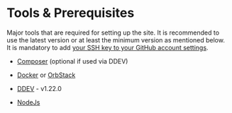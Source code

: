 # Tools & Prerequisites

Major tools that are required for setting up the site. It is recommended to use the latest version or at least the minimum version as mentioned below. It is mandatory to add [your SSH key to your GitHub account settings](https://docs.github.com/en/authentication/connecting-to-github-with-ssh/adding-a-new-ssh-key-to-your-github-account).

- [Composer](https://getcomposer.org/download/) (optional if used via DDEV)

- [Docker](https://docs.docker.com/install/) or [OrbStack](https://orbstack.dev/)

- [DDEV](https://ddev.com/get-started/) - v1.22.0

- [NodeJs](https://nodejs.org/en/download)
